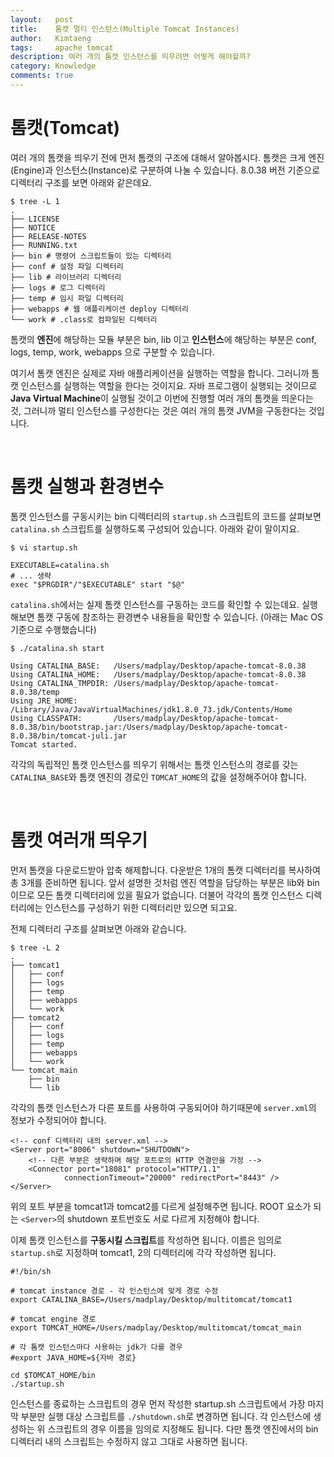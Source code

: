 ```yaml
---
layout:   post
title:    톰캣 멀티 인스턴스(Multiple Tomcat Instances)
author:   Kimtaeng
tags: 	  apache tomcat
description: 여러 개의 톰캣 인스턴스를 띄우려면 어떻게 해야할까?
category: Knowledge
comments: true
---
```


# 톰캣(Tomcat)

여러 개의 톰캣을 띄우기 전에 먼저 톰캣의 구조에 대해서 알아봅시다.
톰캣은 크게 엔진(Engine)과 인스턴스(Instance)로 구분하여 나눌 수 있습니다.
8.0.38 버전 기준으로 디렉터리 구조를 보면 아래와 같은데요. 

<pre class="line-numbers"><code class="language-bash" data-start="1">$ tree -L 1
.
├── LICENSE
├── NOTICE
├── RELEASE-NOTES
├── RUNNING.txt
├── bin # 명령어 스크립트들이 있는 디렉터리
├── conf # 설정 파일 디렉터리
├── lib # 라이브러리 디렉터리
├── logs # 로그 디렉터리
├── temp # 임시 파일 디렉터리 
├── webapps # 웹 애플리케이션 deploy 디렉터리
└── work # .class로 컴파일된 디렉터리
</code></pre>

톰캣의 **엔진**에 해당하는 모듈 부분은 bin, lib 이고 **인스턴스**에 해당하는 부분은
conf, logs, temp, work, webapps 으로 구분할 수 있습니다.

여기서 톰캣 엔진은 실제로 자바 애플리케이션을 실행하는 역할을 합니다. 그러니까 톰캣 인스턴스를
실행하는 역할을 한다는 것이지요. 자바 프로그램이 실행되는 것이므로 **Java Virtual Machine**이 실행될 것이고
이번에 진행할 여러 개의 톰캣을 띄운다는 것, 그러니까 멀티 인스턴스를 구성한다는 것은 여러 개의 톰캣 JVM을 구동한다는 것입니다.

<br/>

# 톰캣 실행과 환경변수

톰캣 인스턴스를 구동시키는 bin 디렉터리의 ```startup.sh``` 스크립트의 코드를 살펴보면 ```catalina.sh``` 스크립트를
실행하도록 구성되어 있습니다. 아래와 같이 말이지요.

<pre class="line-numbers"><code class="language-bash" data-start="1">$ vi startup.sh

EXECUTABLE=catalina.sh
# ... 생략
exec "$PRGDIR"/"$EXECUTABLE" start "$@"
</code></pre>

```catalina.sh```에서는 실제 톰캣 인스턴스를 구동하는 코드를 확인할 수 있는데요. 실행 해보면 톰캣 구동에 참조하는
환경변수 내용들을 확인할 수 있습니다. (아래는 Mac OS 기준으로 수행했습니다)

<pre class="line-numbers"><code class="language-bash" data-start="1">$ ./catalina.sh start

Using CATALINA_BASE:   /Users/madplay/Desktop/apache-tomcat-8.0.38
Using CATALINA_HOME:   /Users/madplay/Desktop/apache-tomcat-8.0.38
Using CATALINA_TMPDIR: /Users/madplay/Desktop/apache-tomcat-8.0.38/temp
Using JRE_HOME:        /Library/Java/JavaVirtualMachines/jdk1.8.0_73.jdk/Contents/Home
Using CLASSPATH:       /Users/madplay/Desktop/apache-tomcat-8.0.38/bin/bootstrap.jar:/Users/madplay/Desktop/apache-tomcat-8.0.38/bin/tomcat-juli.jar
Tomcat started.
</code></pre>

각각의 독립적인 톰캣 인스턴스를 띄우기 위해서는 톰캣 인스턴스의 경로를 갖는 ```CATALINA_BASE```와 톰캣 엔진의 경로인
```TOMCAT_HOME```의 값을 설정해주어야 합니다.

<br/>

# 톰캣 여러개 띄우기

먼저 톰캣을 다운로드받아 압축 해제합니다. 다운받은 1개의 톰캣 디렉터리를 복사하여 총 3개를 준비하면 됩니다.
앞서 설명한 것처럼 엔진 역할을 담당하는 부분은 lib와 bin 이므로 모든 톰캣 디렉터리에 있을 필요가 없습니다.
더불어 각각의 톰캣 인스턴스 디렉터리에는 인스턴스를 구성하기 위한 디렉터리만 있으면 되고요.

전체 디렉터리 구조를 살펴보면 아래와 같습니다.

<pre class="line-numbers"><code class="language-bash" data-start="1">$ tree -L 2
.
├── tomcat1
│   ├── conf
│   ├── logs
│   ├── temp
│   ├── webapps
│   └── work
├── tomcat2
│   ├── conf
│   ├── logs
│   ├── temp
│   ├── webapps
│   └── work
└── tomcat_main
    ├── bin
    └── lib
</code></pre>

각각의 톰캣 인스턴스가 다른 포트를 사용하여 구동되어야 하기때문에 ```server.xml```의 정보가 수정되어야 합니다.


<pre class="line-numbers"><code class="language-xml" data-start="1">&lt;!-- conf 디렉터리 내의 server.xml -->
&lt;Server port="8006" shutdown="SHUTDOWN">
    &lt;!-- 다른 부분은 생략하며 해당 포트로의 HTTP 연결만을 가정 -->
    &lt;Connector port="18081" protocol="HTTP/1.1"
            connectionTimeout="20000" redirectPort="8443" />
&lt;/Server>
</code></pre>

위의 포트 부분을 tomcat1과 tomcat2를 다르게 설정해주면 됩니다. ROOT 요소가 되는 ```<Server>```의 shutdown 포트번호도
서로 다르게 지정해야 합니다.

이제 톰캣 인스턴스를 **구동시킬 스크립트**를 작성하면 됩니다. 이름은 임의로 ```startup.sh```로 지정하며
tomcat1, 2의 디렉터리에 각각 작성하면 됩니다.

<pre class="line-numbers"><code class="language-bash" data-start="1">#!/bin/sh

# tomcat instance 경로 - 각 인스턴스에 맞게 경로 수정
export CATALINA_BASE=/Users/madplay/Desktop/multitomcat/tomcat1

# tomcat engine 경로
export TOMCAT_HOME=/Users/madplay/Desktop/multitomcat/tomcat_main 

# 각 톰캣 인스턴스마다 사용하는 jdk가 다를 경우
#export JAVA_HOME=${자바 경로}

cd $TOMCAT_HOME/bin
./startup.sh
</code></pre>

인스턴스를 종료하는 스크립트의 경우 먼저 작성한 startup.sh 스크립트에서 가장 마지막 부분만 실행 대상 스크립트를 
```./shutdown.sh```로 변경하면 됩니다. 각 인스턴스에 생성하는 위 스크립트의 경우 이름을 임의로 지정해도 됩니다.
다만 톰캣 엔진에서의 bin 디렉터리 내의 스크립트는 수정하지 않고 그대로 사용하면 됩니다.